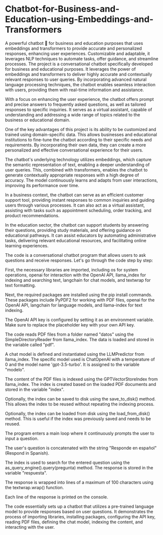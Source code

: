 # Chatbot-for-Business-and-Education-using-Embeddings-and-Transformers
A powerful chatbot 🤖 for business and education purposes that uses embeddings and transformers to provide accurate and personalized responses, enhancing user experiences. Customizable and adaptable, it leverages NLP techniques to automate tasks, offer guidance, and streamline processes.
 The project is a conversational chatbot specifically developed for business and educational purposes. It leverages the power of embeddings and transformers to deliver highly accurate and contextually relevant responses to user queries. By incorporating advanced natural language processing techniques, the chatbot enables seamless interaction with users, providing them with real-time information and assistance.

With a focus on enhancing the user experience, the chatbot offers prompt and precise answers to frequently asked questions, as well as tailored responses to specific inquiries. It serves as a virtual assistant, capable of understanding and addressing a wide range of topics related to the business or educational domain.

One of the key advantages of this project is its ability to be customized and trained using domain-specific data. This allows businesses and educational institutions to fine-tune the chatbot according to their specific needs and requirements. By incorporating their own data, they can create a more personalized and effective conversational experience for their users.

The chatbot's underlying technology utilizes embeddings, which capture the semantic representation of text, enabling a deeper understanding of user queries. This, combined with transformers, enables the chatbot to generate contextually appropriate responses with a high degree of accuracy. The model continuously learns and adapts from user interactions, improving its performance over time.

In a business context, the chatbot can serve as an efficient customer support tool, providing instant responses to common inquiries and guiding users through various processes. It can also act as a virtual assistant, assisting with tasks such as appointment scheduling, order tracking, and product recommendations.

In the education sector, the chatbot can support students by answering their questions, providing study materials, and offering guidance on educational pathways. It can assist educators by automating administrative tasks, delivering relevant educational resources, and facilitating online learning experiences.

The code is a conversational chatbot program that allows users to ask questions and receive responses. Let's go through the code step by step:

First, the necessary libraries are imported, including os for system operations, openai for interaction with the OpenAI API, llama_index for indexing and searching text, langchain for chat models, and textwrap for text formatting.

Next, the required packages are installed using the pip install commands. These packages include PyPDF2 for working with PDF files, openai for the OpenAI API, langchain for language models, and llama-index for text indexing.

The OpenAI API key is configured by setting it as an environment variable. Make sure to replace the placeholder key with your own API key.

The code reads PDF files from a folder named "datos" using the SimpleDirectoryReader from llama_index. The data is loaded and stored in the variable called "pdf".

A chat model is defined and instantiated using the LLMPredictor from llama_index. The specific model used is ChatOpenAI with a temperature of 0 and the model name 'gpt-3.5-turbo'. It is assigned to the variable "modelo".

The content of the PDF files is indexed using the GPTVectorStoreIndex from llama_index. The index is created based on the loaded PDF documents and stored in the variable "index".

Optionally, the index can be saved to disk using the save_to_disk() method. This allows the index to be reused without repeating the indexing process.

Optionally, the index can be loaded from disk using the load_from_disk() method. This is useful if the index was previously saved and needs to be reused.

The program enters a main loop where it continuously prompts the user to input a question.

The user's question is concatenated with the string "Responde en español" (Respond in Spanish).

The index is used to search for the entered question using the as_query_engine().query(pregunta) method. The response is stored in the variable "respuesta".

The response is wrapped into lines of a maximum of 100 characters using the textwrap.wrap() function.

Each line of the response is printed on the console.

The code essentially sets up a chatbot that utilizes a pre-trained language model to provide responses based on user questions. It demonstrates the process of importing libraries, installing packages, configuring the API key, reading PDF files, defining the chat model, indexing the content, and interacting with the user.

